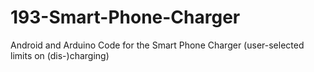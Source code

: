 # 193-Smart-Phone-Charger
Android and Arduino Code for the Smart Phone Charger (user-selected limits on (dis-)charging)
